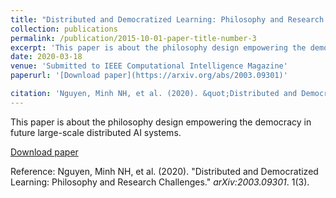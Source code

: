 ```yaml
---
title: "Distributed and Democratized Learning: Philosophy and Research Challenges"
collection: publications
permalink: /publication/2015-10-01-paper-title-number-3
excerpt: 'This paper is about the philosophy design empowering the democracy in future large-scale distributed AI systems.'
date: 2020-03-18
venue: 'Submitted to IEEE Computational Intelligence Magazine'
paperurl: '[Download paper](https://arxiv.org/abs/2003.09301)'

citation: 'Nguyen, Minh NH, et al. (2020). &quot;Distributed and Democratized Learning: Philosophy and Research Challenges.&quot; <i>arXiv:2003.09301</i>. 1(3).'
---
```

This paper is about the philosophy design empowering the democracy in future large-scale distributed AI systems.

[Download paper](https://arxiv.org/abs/2003.09301)

Reference: Nguyen, Minh NH, et al. (2020). "Distributed and Democratized Learning: Philosophy and Research Challenges." <i>arXiv:2003.09301</i>. 1(3).
